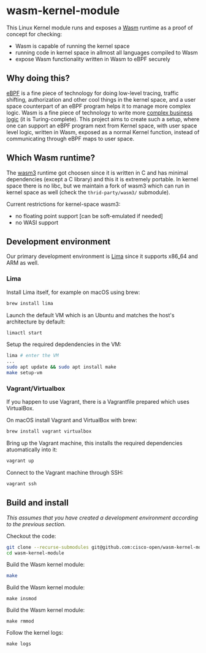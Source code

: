 # wasm-kernel-module

This Linux Kernel module runs and exposes a [Wasm](https://webassembly.org) runtime as a proof of concept for checking:
- Wasm is capable of running the kernel space
- running code in kernel space in allmost all languages compiled to Wasm
- expose Wasm functionality written in Wasm to eBPF securely

## Why doing this?

[eBPF](https://ebpf.io) is a fine piece of technology for doing low-level tracing, traffic shifting, authorization and other cool things in the kernel space, and a user space counterpart of an eBPF program helps it to manage more complex logic. Wasm is a fine piece of technology to write more [complex business logic](https://www.secondstate.io/articles/ebpf-and-webassembly-whose-vm-reigns-supreme/) (it is Turing-complete). This project aims to create such a setup, where one can support an eBPF program next from Kernel space, with user space level logic, written in Wasm, exposed as a normal Kernel function, instead of communicating through eBPF maps to user space.

## Which Wasm runtime?

The [wasm3](https://github.com/wasm3/wasm3) runtime got choosen since it is written in C and has minimal dependencies (except a C library) and this it is extremely portable. In kernel space there is no libc, but we maintain a fork of wasm3 which can run in kernel space as well (check the `thrid-party/wasm3/` submodule).

Current restrictions for kernel-space wasm3:
- no floating point support [can be soft-emulated if needed]
- no WASI support

## Development environment

Our primary development environment is [Lima](https://lima-vm.io) since it supports x86_64 and ARM as well.

### Lima

Install Lima itself, for example on macOS using brew:
```bash
brew install lima
```

Launch the default VM which is an Ubuntu and matches the host's architecture by default:
```bash
limactl start
```

Setup the required depdendencies in the VM:
```bash
lima # enter the VM
...
sudo apt update && sudo apt install make
make setup-vm
```

### Vagrant/Virtualbox

If you happen to use Vagrant, there is a Vagrantfile prepared which uses VirtualBox.

On macOS install Vagrant and VirtualBox with brew:

```bash
brew install vagrant virtualbox
```

Bring up the Vagrant machine, this installs the required dependencies atuomatically into it:

```bash
vagrant up
```

Connect to the Vagrant machine through SSH:

```bash
vagrant ssh
```

## Build and install

*This assumes that you have created a development environment according to the previous section.*

Checkout the code:

```bash
git clone --recurse-submodules git@github.com:cisco-open/wasm-kernel-module.git
cd wasm-kernel-module
```

Build the Wasm kernel module:

```bash
make
```

Build the Wasm kernel module:
```
make insmod
```

Build the Wasm kernel module:
```
make rmmod
```

Follow the kernel logs:
```
make logs
```
